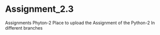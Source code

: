 # Assignment_2.3
Assignments Phyton-2
Place to upload the Assignment of the Python-2
In different branches



